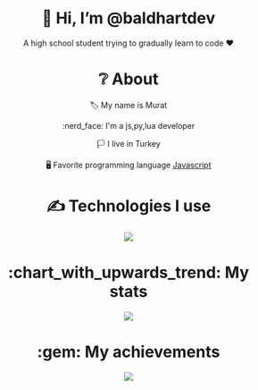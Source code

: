 <div align="center">
<h1> 👋 Hi, I’m @baldhartdev </h1>
<p> A high school student trying to gradually learn to code ❤ </p>
  
<h1> ❔ About </h1>
  <p> 🏷️ My name is Murat </p>
  <p> :nerd_face: I'm a js,py,lua developer </p>
  <p> 🏳️ I live in Turkey </p>
  <p> 🖥️ Favorite programming language <a href="https://tr.wikipedia.org/wiki/JavaScript"> Javascript </a> </p>


<h1> ✍ Technologies I use </h1>
<img src="https://skillicons.dev/icons?i=js,nodejs,mongodb,html,css,vscode,atom,discord&theme=dark" />

<h1> :chart_with_upwards_trend: My stats </h1>
<img src="https://github-readme-stats.vercel.app/api?username=baldhartdev&show_icons=true&theme=dark" />

<h1> :gem: My achievements </h1>
<img src="https://github-profile-trophy.vercel.app/?username=baldhartdev&theme=onedark" />
